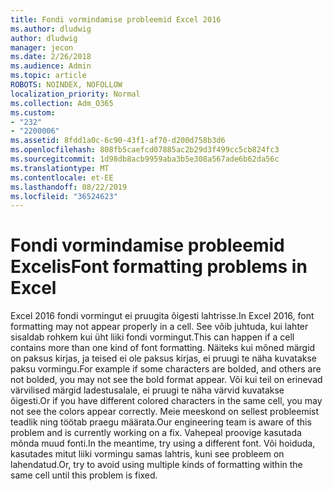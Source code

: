 ```yaml
---
title: Fondi vormindamise probleemid Excel 2016
ms.author: dludwig
author: dludwig
manager: jecon
ms.date: 2/26/2018
ms.audience: Admin
ms.topic: article
ROBOTS: NOINDEX, NOFOLLOW
localization_priority: Normal
ms.collection: Adm_O365
ms.custom:
- "232"
- "2200006"
ms.assetid: 8fdd1a0c-6c90-43f1-af70-d200d758b3d6
ms.openlocfilehash: 808fb5caefcd07885ac2b29d3f499cc5cb824fc3
ms.sourcegitcommit: 1d98db8acb9959aba3b5e308a567ade6b62da56c
ms.translationtype: MT
ms.contentlocale: et-EE
ms.lasthandoff: 08/22/2019
ms.locfileid: "36524623"
---
```

# <a name="font-formatting-problems-in-excel"></a><span data-ttu-id="c4c8d-102">Fondi vormindamise probleemid Excelis</span><span class="sxs-lookup"><span data-stu-id="c4c8d-102">Font formatting problems in Excel</span></span>

<span data-ttu-id="c4c8d-103">Excel 2016 fondi vormingut ei pruugita õigesti lahtrisse.</span><span class="sxs-lookup"><span data-stu-id="c4c8d-103">In Excel 2016, font formatting may not appear properly in a cell.</span></span> <span data-ttu-id="c4c8d-104">See võib juhtuda, kui lahter sisaldab rohkem kui üht liiki fondi vormingut.</span><span class="sxs-lookup"><span data-stu-id="c4c8d-104">This can happen if a cell contains more than one kind of font formatting.</span></span> <span data-ttu-id="c4c8d-105">Näiteks kui mõned märgid on paksus kirjas, ja teised ei ole paksus kirjas, ei pruugi te näha kuvatakse paksu vormingu.</span><span class="sxs-lookup"><span data-stu-id="c4c8d-105">For example if some characters are bolded, and others are not bolded, you may not see the bold format appear.</span></span> <span data-ttu-id="c4c8d-106">Või kui teil on erinevad värvilised märgid ladestusalale, ei pruugi te näha värvid kuvatakse õigesti.</span><span class="sxs-lookup"><span data-stu-id="c4c8d-106">Or if you have different colored characters in the same cell, you may not see the colors appear correctly.</span></span> <span data-ttu-id="c4c8d-107">Meie meeskond on sellest probleemist teadlik ning töötab praegu määrata.</span><span class="sxs-lookup"><span data-stu-id="c4c8d-107">Our engineering team is aware of this problem and is currently working on a fix.</span></span> <span data-ttu-id="c4c8d-108">Vahepeal proovige kasutada mõnda muud fonti.</span><span class="sxs-lookup"><span data-stu-id="c4c8d-108">In the meantime, try using a different font.</span></span> <span data-ttu-id="c4c8d-109">Või hoiduda, kasutades mitut liiki vormingu samas lahtris, kuni see probleem on lahendatud.</span><span class="sxs-lookup"><span data-stu-id="c4c8d-109">Or, try to avoid using multiple kinds of formatting within the same cell until this problem is fixed.</span></span>
  